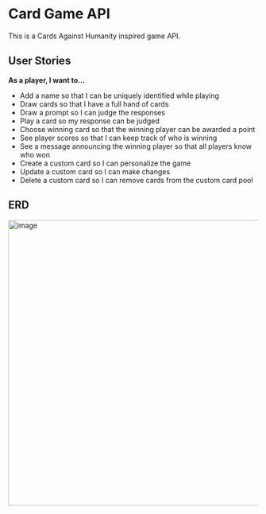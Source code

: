 # Card Game API

This is a Cards Against Humanity inspired game API.

## User Stories

**As a player, I want to...**
- Add a name so that I can be uniquely identified while playing
- Draw cards so that I have a full hand of cards
- Draw a prompt so I can judge the responses
- Play a card so my response can be judged
- Choose winning card so that the winning player can be awarded a point
- See player scores so that I can keep track of who is winning
- See a message announcing the winning player so that all players know who won
- Create a custom card so I can personalize the game
- Update a custom card so I can make changes
- Delete a custom card so I can remove cards from the custom card pool

## ERD

<img width="574" alt="image" src="https://user-images.githubusercontent.com/80715577/147984254-5311f37c-cb87-4da5-bcec-d78ddc025c0b.png">
